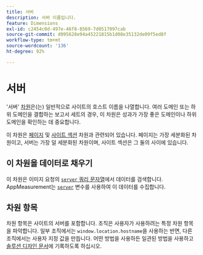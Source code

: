 ```yaml
---
title: 서버
description: 서버 이름입니다.
feature: Dimensions
exl-id: c2454c0d-497e-46f8-8569-7d0517097cab
source-git-commit: d095628e94a45221815b1d08e35132de09f5ed8f
workflow-type: tm+mt
source-wordcount: '136'
ht-degree: 92%

---
```


# 서버

&#39;서버&#39; [차원](overview.md)은(는) 일반적으로 사이트의 호스트 이름을 나열합니다. 여러 도메인 또는 하위 도메인을 결합하는 보고서 세트의 경우, 이 차원은 성과가 가장 좋은 도메인이나 하위 도메인을 확인하는 데 중요합니다.

이 차원은 [페이지](page.md) 및 [사이트 섹션](site-section.md) 차원과 관련되어 있습니다. 페이지는 가장 세분화된 차원이고, 서버는 가장 덜 세분화된 차원이며, 사이트 섹션은 그 둘의 사이에 있습니다.

## 이 차원을 데이터로 채우기

이 차원은 이미지 요청의 [`server` 쿼리 문자열](/help/implement/validate/query-parameters.md)에서 데이터를 검색합니다. AppMeasurement는 [`server`](/help/implement/vars/page-vars/server.md) 변수를 사용하여 이 데이터를 수집합니다.

## 차원 항목

차원 항목은 사이트의 서버를 포함합니다. 조직은 사용자가 사용하려는 특정 차원 항목을 파악합니다. 일부 조직에서는 `window.location.hostname`을 사용하는 반면, 다른 조직에서는 사용자 지정 값을 만듭니다. 어떤 방법을 사용하든 일관된 방법을 사용하고 [솔루션 디자인 문서](/help/implement/prepare/solution-design.md)에 기록하도록 하십시오.
